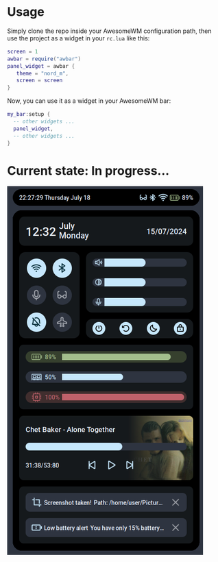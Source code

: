 # Usage
Simply clone the repo inside your AwesomeWM configuration path, then use the project as a widget in your `rc.lua` like this:
```lua
screen = 1
awbar = require("awbar")
panel_widget = awbar {
   theme = "nord_m",
   screen = screen
}
```
Now, you can use it as a widget in your AwesomeWM bar:
```lua
my_bar:setup {
  -- other widgets ...
  panel_widget,
  -- other widgets ...
}
```
# Current state: In progress...
![screenshot](./current_state.png)